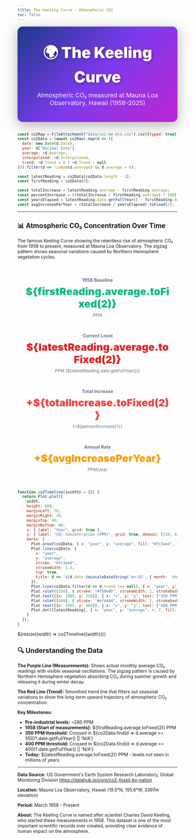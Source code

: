 ```yaml
---
title: The Keeling Curve - Atmospheric CO2
toc: false
---
```


<style>
.hero {
  text-align: center;
  padding: 3rem 2rem;
  background: linear-gradient(135deg, #1e3a8a 0%, #7c3aed 50%, #c026d3 100%);
  color: white;
  border-radius: 16px;
  margin-bottom: 2rem;
  box-shadow: 0 10px 40px rgba(0,0,0,0.3);
}

.hero h1 {
  margin: 0;
  font-size: 3rem;
  font-weight: 900;
  color: white;
  text-shadow: 2px 2px 8px rgba(0,0,0,0.4);
}

.hero p {
  margin: 1rem 0 0;
  font-size: 1.2rem;
  opacity: 0.95;
}

* {
  overflow-anchor: none !important;
}

svg text {
  fill: black !important;
}

[id^="plot-tip-"],
[role="tooltip"],
[aria-live="polite"] {
  color: black !important;
}

[id^="plot-tip-"] *,
[role="tooltip"] *,
[aria-live="polite"] * {
  color: black !important;
}
</style>

<div class="hero">
  <h1>🌍 The Keeling Curve</h1>
  <p>Atmospheric CO₂ measured at Mauna Loa Observatory, Hawaii (1958-2025)</p>
</div>

```js
const co2Raw = FileAttachment("data/co2-mm-mlo.csv").csv({typed: true});
const co2Data = (await co2Raw).map(d => ({
  date: new Date(d.Date),
  year: d["Decimal Date"],
  average: +d.Average,
  interpolated: +d.Interpolated,
  trend: +d.Trend > 0 ? +d.Trend : null
})).filter(d => !isNaN(d.average) && d.average > 0);

const latestReading = co2Data[co2Data.length - 1];
const firstReading = co2Data[0];

const totalIncrease = latestReading.average - firstReading.average;
const percentIncrease = ((totalIncrease / firstReading.average) * 100).toFixed(1);
const yearsElapsed = latestReading.date.getFullYear() - firstReading.date.getFullYear();
const avgIncreasePerYear = (totalIncrease / yearsElapsed).toFixed(2);
```

---

## 📊 Atmospheric CO₂ Concentration Over Time

The famous Keeling Curve showing the relentless rise of atmospheric CO₂ from 1958 to present, measured at Mauna Loa Observatory. The zigzag pattern shows seasonal variations caused by Northern Hemisphere vegetation cycles.

<div class="grid grid-cols-4" style="gap: 1rem; margin: 2rem 0;">
  <div class="card" style="text-align: center; padding: 1.5rem;">
    <h3 style="margin: 0; font-size: 0.9rem; color: #64748b;">1958 Baseline</h3>
    <p style="font-size: 2rem; font-weight: 900; margin: 0.5rem 0; color: #10b981;">${firstReading.average.toFixed(2)}</p>
    <p style="margin: 0; font-size: 0.85rem; color: #64748b;">PPM</p>
  </div>
  <div class="card" style="text-align: center; padding: 1.5rem;">
    <h3 style="margin: 0; font-size: 0.9rem; color: #64748b;">Current Level</h3>
    <p style="font-size: 2rem; font-weight: 900; margin: 0.5rem 0; color: #dc2626;">${latestReading.average.toFixed(2)}</p>
    <p style="margin: 0; font-size: 0.85rem; color: #64748b;">PPM (${latestReading.date.getFullYear()})</p>
  </div>
  <div class="card" style="text-align: center; padding: 1.5rem;">
    <h3 style="margin: 0; font-size: 0.9rem; color: #64748b;">Total Increase</h3>
    <p style="font-size: 2rem; font-weight: 900; margin: 0.5rem 0; color: #ef4444;">+${totalIncrease.toFixed(2)}</p>
    <p style="margin: 0; font-size: 0.85rem; color: #64748b;">(+${percentIncrease}%)</p>
  </div>
  <div class="card" style="text-align: center; padding: 1.5rem;">
    <h3 style="margin: 0; font-size: 0.9rem; color: #64748b;">Annual Rate</h3>
    <p style="font-size: 2rem; font-weight: 900; margin: 0.5rem 0; color: #f59e0b;">+${avgIncreasePerYear}</p>
    <p style="margin: 0; font-size: 0.85rem; color: #64748b;">PPM/year</p>
  </div>
</div>

```js
function co2Timeline({width} = {}) {
  return Plot.plot({
    width,
    height: 600,
    marginLeft: 70,
    marginRight: 30,
    marginTop: 40,
    marginBottom: 60,
    x: { label: "Year", grid: true },
    y: { label: "CO₂ Concentration (PPM)", grid: true, domain: [310, 440] },
    marks: [
      Plot.areaY(co2Data, { x: "year", y: "average", fill: "#7c3aed", fillOpacity: 0.15 }),
      Plot.line(co2Data, {
        x: "year",
        y: "average",
        stroke: "#7c3aed",
        strokeWidth: 1.5,
        tip: true,
        title: d => `${d.date.toLocaleDateString('en-US', { month: 'short', year: 'numeric' })}: ${d.average.toFixed(2)} PPM`
      }),
      Plot.line(co2Data.filter(d => d.trend !== null), { x: "year", y: "trend", stroke: "#dc2626", strokeWidth: 2.5 }),
      Plot.ruleY([350], { stroke: "#f59e0b", strokeWidth: 2, strokeDasharray: "4,4", opacity: 0.5 }),
      Plot.text([{x: 1985, y: 350}], { x: "x", y: "y", text: ["350 PPM"], fill: "#f59e0b", fontSize: 11, dy: -6 }),
      Plot.ruleY([400], { stroke: "#ef4444", strokeWidth: 2, strokeDasharray: "4,4", opacity: 0.5 }),
      Plot.text([{x: 2005, y: 400}], { x: "x", y: "y", text: ["400 PPM"], fill: "#ef4444", fontSize: 11, dy: -6 }),
      Plot.dot([latestReading], { x: "year", y: "average", r: 7, fill: "#dc2626", stroke: "white", strokeWidth: 2.5 })
    ]
  });
}
```

<div class="card">
  ${resize((width) => co2Timeline({width}))}
</div>

## 🔍 Understanding the Data

**The Purple Line (Measurements):** Shows actual monthly average CO₂ readings with visible seasonal oscillations. The zigzag pattern is caused by Northern Hemisphere vegetation absorbing CO₂ during summer growth and releasing it during winter decay.

**The Red Line (Trend):** Smoothed trend line that filters out seasonal variations to show the long-term upward trajectory of atmospheric CO₂ concentration.

**Key Milestones:**
- **Pre-industrial levels:** ~280 PPM
- **1958 (Start of measurements):** ${firstReading.average.toFixed(2)} PPM
- **350 PPM threshold:** Crossed in ${co2Data.find(d => d.average >= 350)?.date.getFullYear() || 'N/A'}
- **400 PPM threshold:** Crossed in ${co2Data.find(d => d.average >= 400)?.date.getFullYear() || 'N/A'}
- **Today:** ${latestReading.average.toFixed(2)} PPM - levels not seen in millions of years

---

**Data Source:** US Government's Earth System Research Laboratory, Global Monitoring Division https://datahub.io/core/co2-fossil-by-nation

**Location:** Mauna Loa Observatory, Hawaii (19.5°N, 155.6°W, 3397m elevation)

**Period:** March 1958 - Present

**About:** The Keeling Curve is named after scientist Charles David Keeling, who started these measurements in 1958. This dataset is one of the most important scientific records ever created, providing clear evidence of human impact on the atmosphere.
